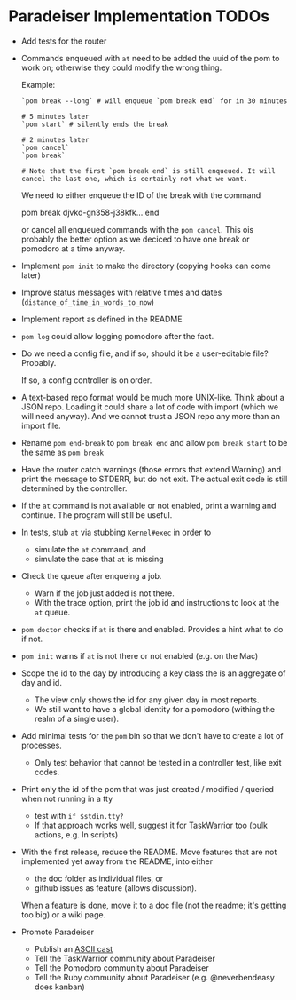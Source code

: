 # Paradeiser Implementation TODOs

* Add tests for the router

* Commands enqueued with `at` need to be added the uuid of the pom to work on; otherwise they could modify the wrong thing.

  Example:

      `pom break --long` # will enqueue `pom break end` for in 30 minutes

      # 5 minutes later
      `pom start` # silently ends the break

      # 2 minutes later
      `pom cancel`
      `pom break`

      # Note that the first `pom break end` is still enqueued. It will cancel the last one, which is certainly not what we want.

  We need to either enqueue the ID of the break with the command

    pom break djvkd-gn358-j38kfk... end

  or cancel all enqueued commands with the `pom cancel`. This ois probably the better option as we deciced to have one break or pomodoro at a time anyway.

* Implement `pom init` to make the directory (copying hooks can come later)

* Improve status messages with relative times and dates (`distance_of_time_in_words_to_now`)

* Implement report as defined in the README

* `pom log` could allow logging pomodoro after the fact.

* Do we need a config file, and if so, should it be a user-editable file? Probably.

  If so, a config controller is on order.

* A text-based repo format would be much more UNIX-like. Think about a JSON repo. Loading it could share a lot of code with import (which we will need anyway). And we cannot trust a JSON repo any more than an import file.

* Rename `pom end-break` to `pom break end` and allow `pom break start` to be the same as `pom break`

* Have the router catch warnings (those errors that extend Warning) and print the message to STDERR, but do not exit. The actual exit code is still determined by the controller.

* If the `at` command is not available or not enabled, print a warning and continue. The program will still be useful.

* In tests, stub `at` via stubbing `Kernel#exec` in order to
  - simulate the `at` command, and
  - simulate the case that `at` is missing

* Check the queue after enqueing a job.
  - Warn if the job just added is not there.
  - With the trace option, print the job id and instructions to look at the `at` queue.

* `pom doctor` checks if `at` is there and enabled. Provides a hint what to do if not.

* `pom init` warns if `at` is not there or not enabled (e.g. on the Mac)

* Scope the id to the day by introducing a key class the is an aggregate of day and id.
  - The view only shows the id for any given day in most reports.
  - We still want to have a global identity for a pomodoro (withing the realm of a single user).

* Add minimal tests for the `pom` bin so that we don't have to create a lot of processes.
  - Only test behavior that cannot be tested in a controller test, like exit codes.

* Print only the id of the pom that was just created / modified / queried when not running in a tty
  - test with `if $stdin.tty?`
  - If that approach works well, suggest it for TaskWarrior too (bulk actions, e.g. In scripts)

* With the first release, reduce the README. Move features that are not implemented yet away from the README, into either
  - the doc folder as individual files, or
  - github issues as feature (allows discussion).

  When a feature is done, move it to a doc file (not the readme; it's getting too big) or a wiki page.

* Promote Paradeiser
  - Publish an [ASCII cast](http://ascii.io/)
  - Tell the TaskWarrior community about Paradeiser
  - Tell the Pomodoro community about Paradeiser
  - Tell the Ruby community about Paradeiser (e.g. @neverbendeasy does kanban)
